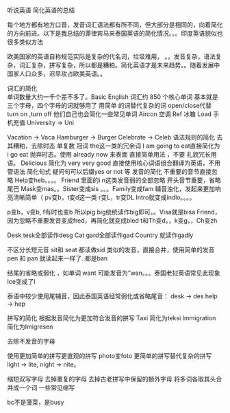听说英语  简化英语的总结

每个地方都有地方口音，发音词汇语法都有所不同，但大部分是相同的，向着简化的方向前进。以下是我总结的菲律宾马来泰国英语的简化情况。。。印度英语貌似也很多类似方法

欧美国家的英语自称规范实际是复杂的代名词，垃圾难用， 。。发音复杂，语法复杂，词汇复杂，拼写复杂，所以都是糟粕。简化英语才是未来趋势。。随着发展中国家人口众多，迟早攻占欧美英语。。





词汇的简化  
单词数量大约一千个差不多了。Basic English 词汇约 850 个核心单词
基本就是三个字母，四个字母的词就够用了
用简单 的词替代复杂的词 open/close代替turn on ,turn off
他们自己也会简化一些常见单词
Aircon  空调
Ref 冰箱
Load 手机充值
 University → Uni

 
 Vacation → Vaca    Hamburger → Burger
Celebrate → Celeb
语法规则的简化 
去其糟粕，去除时态  单复数 冠词 the这一类的冗余词
I am going to eat直接简化为 i go eat
抛弃时态。使用 already now 来表面
直接简单用法  ，不要 礼貌冗长用语。
Delicious  简化为 very very good
直接使用核心词语组合翻译为英语，不用管语法
简化句式
疑问句可以后缀yes or  not 等
发音的简化
不重要的音节直接忽略
Help变heb。。。。   Friend 里面的i n这类发音弱的全部忽略
开头音节重要，省略尾巴
Mask变mas。。Sister变成sis  。。。Family变成fam
辅音浊化，发起来更加响亮清晰简单（ pv变b，t变d这一类
r变L，tr变DL
Intro就变成indlo。。。。


p变b，v变b,  f有时也变b
所以pig  big统统读作big即可。。Visa就是bisa
Friend，因为忽略不重要发音变成fred，再简化就变成bled
t和Th变d，，k变g，，Ch变zh


Desk tesk全部读作desg
Cat gard全部读作gad
Country 就读作gadly


不区分长短元音   sit和 seat 都读做sid
类似的发音，直接合并，使用简单的发音
pen 和 pan 就读起来一样了..都是ban

结尾的省略或弱化
，如单词 want 可能发音为“wan。。。泰国老挝英语常见此现象
Ice变成了I 

泰语中较少使用尾辅音，因此泰国英语经常弱化或省略尾音：
desk → des
help → hep

拼写的简化
根据发音简化为更加符合发音的拼写
Taxi 简化为teksi
Immigration 简化为Imigresen

去除不发音的字母


使用更加简单的拼写更直观的拼写  photo变foto
更简单的拼写替代复杂的拼写
light → lite, night → nite。


缩短双写字母 去掉重复的字母
去掉古老拼写中保留的额外字母
将多词各取其头合并成一个词
一些常见缩写

bc不是菠菜，是busy
